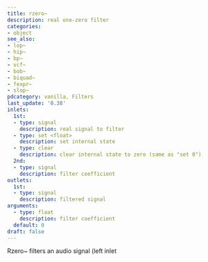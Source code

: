 ```yaml
---
title: rzero~
description: real one-zero filter
categories:
- object
see_also:
- lop~
- hip~
- bp~
- vcf~
- bob~
- biquad~
- fexpr~
- slop~
pdcategory: vanilla, Filters
last_update: '0.38'
inlets:
  1st:
  - type: signal
    description: real signal to filter
  - type: set <float>
    description: set internal state
  - type: clear
    description: clear internal state to zero (same as "set 0")
  2nd:
  - type: signal
    description: filter coefficient
outlets:
  1st:
  - type: signal
    description: filtered signal
arguments:
  - type: float
    description: filter coefficient 
  default: 0
draft: false
---
```

Rzero~ filters an audio signal (left inlet
